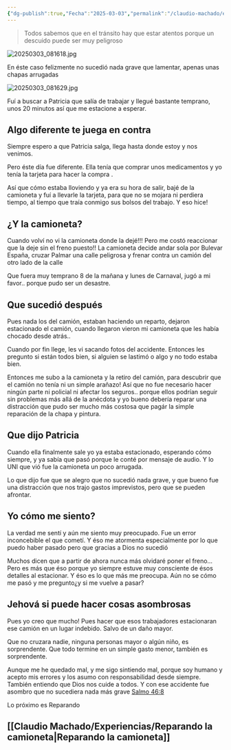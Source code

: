 ```yaml
---
{"dg-publish":true,"Fecha":"2025-03-03","permalink":"/claudio-machado/experiencias/no-fue-grave-porque-dios-cuido-a-todos/","dgPassFrontmatter":true}
---
```




>Todos sabemos que en el tránsito hay que estar atentos porque un descuido puede ser muy peligroso 

![20250303_081618.jpg](/img/user/Personal/Im%C3%A1genes/20250303_081618.jpg)

En éste caso felizmente no sucedió nada grave que lamentar, apenas unas chapas arrugadas 

![20250303_081629.jpg](/img/user/Personal/Im%C3%A1genes/20250303_081629.jpg)

Fuí a buscar a Patricia que salía de trabajar y llegué bastante temprano, unos 20 minutos así que me estacione a esperar. 

## Algo diferente te juega en contra 

Siempre espero a que Patricia salga, llega hasta donde estoy y nos venimos.

Pero éste día fue diferente. Ella tenía que comprar unos medicamentos y yo tenía la tarjeta para hacer la compra .

Así que cómo estaba lloviendo y ya era su hora de salir, bajé de la camioneta y fuí a llevarle la tarjeta, para que no se mojara ni perdiera tiempo, al tiempo que traía conmigo sus bolsos del trabajo. Y eso hice!

## ¿Y la camioneta?

Cuando volví no vi la camioneta donde la dejé!!! Pero me costó reaccionar que la deje sin el freno puesto!!
La camioneta decide andar sola por Bulevar España, cruzar Palmar una calle peligrosa y frenar contra un camión del otro lado de la calle 

Que fuera muy temprano 8 de la mañana y lunes de Carnaval, jugó a mi favor.. porque pudo ser un desastre.

## Que sucedió después 

Pues nada los del camión, estaban haciendo un reparto, dejaron estacionado el camión, cuando llegaron vieron mi camioneta que les había chocado desde atrás..

Cuando por fin llege, les vi sacando fotos del accidente. Entonces les pregunto si están todos bien, si alguien se lastimó o algo y no todo estaba bien.

Entonces me subo a la camioneta y la retiro del camión, para descubrir que el camión no tenía ni un simple arañazo! Así que no fue necesario hacer ningún parte ni policial ni afectar los seguros.. porque ellos podrían seguir sin problemas más allá de la anécdota y yo bueno debería reparar una distracción que pudo ser mucho más costosa que pagár la simple reparación de la chapa y pintura.

## Que dijo Patricia 

Cuando ella finalmente sale yo ya estaba estacionado, esperando cómo siempre, y ya sabía que pasó porque le conté por mensaje de audio. Y lo UNI que vió fue la camioneta un poco arrugada.

Lo que dijo fue que se alegro que no sucedió nada grave, y que bueno fue una distracción que nos trajo gastos imprevistos, pero que se pueden afrontar.

## Yo cómo me siento?

La verdad me sentí y aún me siento muy preocupado. Fue un error inconcebible el que cometí. Y éso me atormenta especialmente por lo que puedo haber pasado pero que gracias a Dios no sucedió 

Muchos dicen que a partir de ahora nunca más olvidaré poner el freno... Pero es más que éso porque yo siempre estuve muy consciente de ésos detalles al estacionar. Y éso es lo que más me preocupa. Aún no se cómo me pasó y me pregunto¿y si me vuelve a pasar?

## Jehová si puede hacer cosas asombrosas 

Pues yo creo que mucho!
Pues hacer que esos trabajadores estacionaran ese camión en un lugar indebido. Salvo de un daño mayor.

Que no cruzara nadie, ninguna personas mayor o algún niño, es sorprendente. Que todo termine en un simple gasto menor, también es sorprendente.

Aunque me he quedado mal, y me sigo sintiendo mal, porque soy humano y acepto mis errores y los asumo con responsabilidad desde siempre. También entiendo que Dios nos cuide a todos. Y con ese accidente fue asombro que no sucediera nada más grave [Salmo 46:8](https://wol.jw.org/es/wol/b/r4/lp-s/nwtsty/19/46#v=19:46:8)

Lo próximo es Reparando 
## [[Claudio Machado/Experiencias/Reparando la camioneta\|Reparando la camioneta]]

